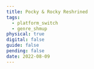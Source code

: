```yaml
---
title: Pocky & Rocky Reshrined
tags:
  - platform_switch
  - genre_shmup
physical: true
digital: false
guide: false
pending: false
date: 2022-08-09
---
```

